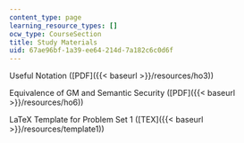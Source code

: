 ```yaml
---
content_type: page
learning_resource_types: []
ocw_type: CourseSection
title: Study Materials
uid: 67ae96bf-1a39-ee64-214d-7a182c6c0d6f
---
```


Useful Notation ([PDF]({{< baseurl >}}/resources/ho3))

Equivalence of GM and Semantic Security ([PDF]({{< baseurl >}}/resources/ho6))

LaTeX Template for Problem Set 1 ([TEX]({{< baseurl >}}/resources/template1))